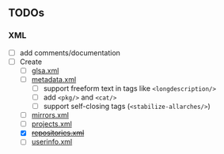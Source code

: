 ## TODOs
### XML
- [ ] add comments/documentation
- [ ] Create
  - [ ] [glsa.xml](xml/glsa.go)
  - [ ] [metadata.xml]()
    - [ ] support freeform text in tags like `<longdescription/>`
    - [ ] add `<pkg/>` and `<cat/>`
    - [ ] support self-closing tags (`<stabilize-allarches/>`)
  - [ ] [mirrors.xml](xml/mirrors.go)
  - [ ] [projects.xml](xml/projects.go)
  - [X] ~~[repositories.xml](xml/repositories.go)~~
  - [ ] [userinfo.xml](xml/userinfo.go)